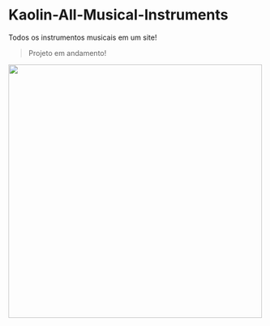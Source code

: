 # Kaolin-All-Musical-Instruments
Todos os instrumentos musicais em um site!

> Projeto em andamento!

<img src="https://github.com/EnzowMb/Kaolin-All-Musical-Instruments/assets/89809584/970fd263-654c-4b1c-8e1c-e3e65d6a02fe" width="500px">
